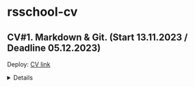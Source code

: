 # rsschool-cv
CV#1. Markdown &amp; Git. (Start 13.11.2023 / Deadline 05.12.2023)
---
Deploy: [CV link](https://greck2908.github.io/rsschool-cv/)
<details>

    <summary>Markdown version</summary>

    + [CV](https://greck2908.github.io/rsschool-cv/cv) (Markdown)
  
</details>
